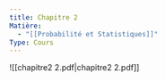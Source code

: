 ```yaml
---
title: Chapitre 2
Matière:
  - "[[Probabilité et Statistiques]]"
Type: Cours
---
```

![[chapitre2 2.pdf|chapitre2 2.pdf]]

